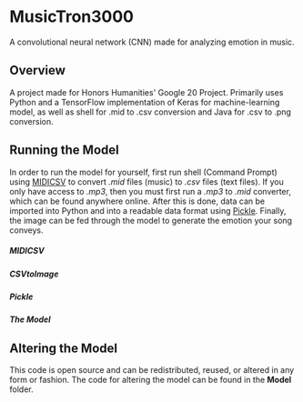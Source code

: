 # MusicTron3000
A convolutional neural network (CNN) made for analyzing emotion in music.

## Overview
A project made for Honors Humanities' Google 20 Project. Primarily uses Python and a TensorFlow implementation of Keras for machine-learning model, as well as shell for .mid to .csv conversion and Java for .csv to .png conversion.

## Running the Model
In order to run the model for yourself, first run shell (Command Prompt) using [MIDICSV](http://www.fourmilab.ch/webtools/midicsv/) to convert *.mid* files (music) to *.csv* files (text files). If you only have access to *.mp3*, then you must first run a *.mp3* to *.mid* converter, which can be found anywhere online. After this is done, data can be imported into Python and into a readable data format using [Pickle](https://docs.python.org/3/library/pickle.html). Finally, the image can be fed through the model to generate the emotion your song conveys.

##### MIDICSV


##### CSVtoImage


##### Pickle


##### The Model


## Altering the Model
This code is open source and can be redistributed, reused, or altered in any form or fashion. The code for altering the model can be found in the **Model** folder.
